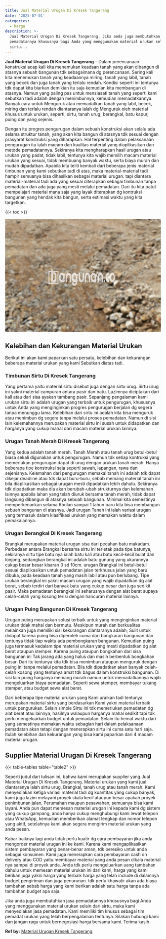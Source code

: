 ```yaml
---
title: Jual Material Urugan Di Kresek Tangerang
date: '2025-07-01'
categories:
  - harga
description: >-
  Jual Material Urugan Di Kresek Tangerang. Jika anda juga membutuhkan jasa
  pemadatannya khususnya bagi Anda yang menggunakan material urukan selain dari
  sirtu...
---
```


**Jual Material Urugan Di Kresek Tangerang** – Dalam perencanaan konstruksi acap kali kita menemukan keadaan tanah yang akan dibangun di atasnya sebuah bangunan tdk sebagaimana dg perencanaan. Sering kali kita menemukan tanah yang keadaannya miring, tanah yang labil, tanah yang becek dan juga tanah yang terlalu rendah. Kondisi seperti ini tentunya tdk dapat kita biarkan demikian itu saja kemudian kita membangun di atasnya. Namun yang paling pas untuk mensiasati tanah yang seperti kami sebutkan tadi adalah dengan menimbunnya, kemudian memadatkannya. Banyak cara untuk Menguruk atau memadatkan tanah yang labil, becek, miring dan terlalu rendah diantaranya ialah dg Menguruk oleh material khusus untuk urukan, seperti; sirtu, tanah urug, berangkal, batu kapur, puing dan yang sejenis.

Dengan itu progres pengurugan dalam sebuah konstruksi akan selalu ada selama struktur tanah, yang akan kita bangun di atasnya tdk sesuai dengan prasyarat konstruksi yang diharapkan. Hal terpenting dalam pelaksanaan pengurugan itu ialah macam dan kualitas material yang diaplikasikan dan metode pemadatannya. Sekiranya kita mengharapkan hasil urugan atau urukan yang padat, tidak labil, tentunya kita wajib memilih macam material urukan yang sesuai, tidak membuang banyak waktu, serta biaya murah dan mudah dipadatkan. Apabila kita teliti kembali dari beberapa jenis material timbunan yang kami sebutkan tadi di atas, maka material-material tadi hampir semuanya bisa dihasilkan sebagai material urugan. tapi diantara material-material tadi ada yang sesuai diterapkan sebagai timbunan tanpa pemadatan dan ada juga yang mesti melalui pemadatan. Dari itu kita patut mempelajari material mana saja yang layak diterapkan dg kontruksi bangunan yang hendak kita bangun, serta estimasi waktu yang kita targetkan.

{{< toc >}}

![Jual Material Urugan Di Kresek Tangerang](/images/jual-urugan-37.png)

## Kelebihan dan Kekurangan Material Urukan

Berikut ini akan kami paparkan satu persatu, kelebihan dan kekurangan beberapa material urukan yang kami Sebutkan diatas tadi.

### Timbunan Sirtu Di Kresek Tangerang

Yang pertama yaitu material sirtu disebut juga dengan sirtu urug. Sirtu urug ini yakni material campuran antara pasir dan batu. Lazimnya diciptakan dari kali atau dari sisa ayakan tambang pasir. Sepanjang pengalaman kami urukan sirtu ini adalah urugan yang terbaik untuk pengurugan, khususnya untuk Anda yang menginginkan progres pengurugan berjalan dg segera tanpa menunggu lama. Kelebihan dari sirtu ini adalah kita bisa menguruk atau menimbun dg segera tanpa melalui proses pemadatan. Namun di sisi lain kelemahannya merupakan material sirtu ini susah untuk didapatkan dan harganya yang cukup mahal dari macam material urukan lainnya.

### Urugan Tanah Merah Di Kresek Tangerang

Yang kedua adalah tanah merah. Tanah Merah atau tanah urug betul-betul biasa sekali digunakan untuk pengurugan. Namun tdk setiap kontruksi yang memerlukan pengurugan dapat di urug dengan urukan tanah merah. Hanya beberapa tipe konstruksi saja seperti sawah, lapangan, rawa dan sejenisnya. Kelemahan dari pengurugan memakai tanah ini adalah tdk dapat dikejar deadline atau tdk dapat buru-buru, sebab memang material tanah ini bila diaplikasikan sebagai urugan mesti dipadatkan lebih dahulu. Sekiranya tdk dipadatkan maka dia akan berubah-ubah strukturnya dan kelemahan lainnya apabila lahan yang telah diuruk bersama tanah merah, tidak dapat langsung dibangun di atasnya sebuah bangunan. Minimal kita semestinya memperkenankan selama 6bulan sampai 1 tahun baru kita bisa membangun sebuah bangunan di atasnya. Jadi urugan Tanah ini ialah variasi urugan yang termasuk dalam klasifikasi urukan yang memakan waktu dalam pemakaiannya.

### Urugan Berangkal Di Kresek Tangerang

Brangkal merupakan material urugan sisa dari pecahan batu makadam. Perbedaan antara Brangkal bersama sirtu ini terletak pada tipe batunya, sekiranya sirtu tipe batu nya ialah batu kali atau batu kecil-kecil bulat dan lonjong, sedangkan berangkal ini adalah batu gunung yang ukurannya cukup besar besar kisaran 3 sd 10cm. urugan Brangkal ini betul-betul sesuai diaplikasikan untuk pemadatan jalan terkhusus jalan yang baru dibuka, pada keadaan tanah yang masih labil atau pun berlubang. Tipe urukan berangkal ini yakni macam urugan yang wajib dipadatkan dg alat berat, sebab terdiri dari banyak batu yang cukup besar dan juga sedikit pasir. Maka pemadatan berangkal ini seharusnya dengan alat berat supaya celah-celah yang kosong terisi dengan hancuran material lainnya.

### Urugan Puing Bangunan Di Kresek Tangerang

Urugan puing merupakan solusi terbaik untuk yang menginginkan material urukan tidak mahal dan bermutu. Meskipun murah dan berkualitas melainkan juga memiliki sisi kekurangan diantaranya adalah; Sulit untuk didapat karena puing bisa diperoleh cuma dari bongkaran bangunan dan tentunya tidak tiap waktu ada pembongkaran bangunan. Kemudian puing juga termasuk kedalam tipe material urukan yang mesti dipadatkan dg alat berat ataupun stemper. Karena puing ataupun bongkahan dari sisa bangunan ini Tak jarang ada yang halus dan masih berbentuk bongkahan besar. Dari itu tentunya kita tdk bisa menimbun ataupun menguruk dengan puing ini tanpa melalui pemadatan. Bila tdk dipadatkan akan banyak celah-celah kosong yang tentunya amat tdk bagus dalam konstruksi bangunan. Di sisi lain puing harganya memang murah namun untuk memadatkannya wajib mengeluarkan biaya pemadatan. Seperti sewa stemper, membayar tukang stemper, atau budget sewa alat berat.

Dari beberapa tipe material urukan yang Kami uraikan tadi tentunya merupakan material sirtu yang berdasarkan Kami yakni material terbaik untuk pengurukan. Selain simple Sirtu ini tdk memerlukan pemadatan dg alat berat atau lainnya, hasilnya walaupun harganya mahal sedikit tapi tdk perlu mengeluarkan budget untuk pemadatan. Selain itu hemat waktu dari yang semestinya memakan waktu sebagian hari dalam pelaksanaan pemadatan akan tetapi dengan menerapkan sirtu ini cuma satu hari saja. Itulah kelebihan dan kekurangan yang bisa kami paparkan dari 4 macam material urugan.

## Supplier Material Urugan Di Kresek Tangerang

{{< table-tables table="table2" >}}

Seperti judul dari tulisan ini, bahwa kami merupakan supplier yang Jual Material Urugan Di Kresek Tangerang. Material urukan yang kami jual diantaranya ialah sirtu urug, Brangkal, tanah urug atau tanah merah. Kami menyediakan ketiga variasi material tadi dg kuantitas yang cukup banyak, kami juga lazim melayani proyek skala kecil ataupun besar apakah proyek penimbunan jalan, Perumahan maupun pesawahan, semuanya bisa kami layani. Anda pun dapat memesan material urugan ini kepada kami dg sistem yang cukup gampang, anda hanya cukup menghubungi kami lewat telepon atau WhatsApp, kemudian memberikan alamat lengkap dan nomor telepon yang aktif, setelahnya kami akan segera mengirim material urukan yang anda pesan.

Kabar baiknya lagi anda tidak perlu kuatir dg cara pembayaran jika anda mengorder material urugan ini ke kami. Karena kami mengaplikasikan sistem pembayaran yang benar-benar aman, tdk beresiko untuk anda sebagai konsumen. Kami juga menerapkan cara pembayaran cash on delivery atau COD yaitu membayar material yang anda pesan dikala material nya sampai di proyek anda. Anda tdk perlu mengeluarkan uang tambahan dahulu untuk memesan material urukan ini dari kami, harga yang kami berikan juga yakni harga yang terbaik harga yang telah include di dalamnya budget pengiriman dan juga penurunan. tdk perlu khawatir akan ada biaya tambahan sebab harga yang kami berikan adalah satu harga tanpa ada tambahan budget apa saja.

Jika anda juga membutuhkan jasa pemadatannya khususnya bagi Anda yang menggunakan material urukan selain dari sirtu, maka kami menyediakan jasa pemadatan. Kami memiliki tim khusus sebagai tim pemadat urukan yang telah berpengalaman tentunya. Silakan hubungi kami dan jangan ragu untuk bernegosiasi harga bersama kami. Terima kasih.

**Ref by:** [Material Urugan Kresek Tangerang](https://id.wikipedia.org/wiki/Material)
